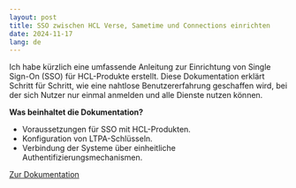 ```yaml
---
layout: post
title: SSO zwischen HCL Verse, Sametime und Connections einrichten
date: 2024-11-17
lang: de
---
```


Ich habe kürzlich eine umfassende Anleitung zur Einrichtung von Single Sign-On (SSO) für HCL-Produkte erstellt. Diese Dokumentation erklärt Schritt für Schritt, wie eine nahtlose Benutzererfahrung geschaffen wird, bei der sich Nutzer nur einmal anmelden und alle Dienste nutzen können.

**Was beinhaltet die Dokumentation?**
- Voraussetzungen für SSO mit HCL-Produkten.
- Konfiguration von LTPA-Schlüsseln.
- Verbindung der Systeme über einheitliche Authentifizierungsmechanismen.

[Zur Dokumentation](../dokumentationen)
